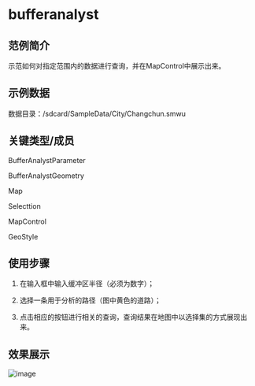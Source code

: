 # bufferanalyst

## 范例简介

示范如何对指定范围内的数据进行查询，并在MapControl中展示出来。

## 示例数据

数据目录：/sdcard/SampleData/City/Changchun.smwu

## 关键类型/成员

BufferAnalystParameter

BufferAnalystGeometry

Map

Selecttion

MapControl

GeoStyle


## 使用步骤

1. 在输入框中输入缓冲区半径（必须为数字）；

2. 选择一条用于分析的路径（图中黄色的道路）；

3. 点击相应的按钮进行相关的查询，查询结果在地图中以选择集的方式展现出来。

## 效果展示

![image](https://github.com/SuperMap/iMobile-SampleCode/blob/master/AndroidStudioSampleCode/bufferanalyst/BufferQuery.png)

